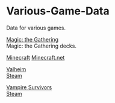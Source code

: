 # Various-Game-Data

Data for various games.

[Magic: the Gathering](Magic%20the%20Gathering)<br>
Magic: the Gathering decks.

[Minecraft](Minecraft)
[Minecraft.net](https://www.minecraft.net/)


[Valheim](Valheim)<br>
[Steam](https://store.steampowered.com/app/892970/Valheim/)

[Vampire Survivors](Vampire%20Survivors)<br>
[Steam](https://store.steampowered.com/app/1794680/Vampire_Survivors/)